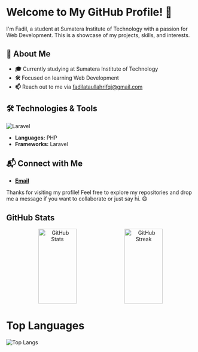 # Welcome to My GitHub Profile! 🌟

I'm Fadil, a student at Sumatera Institute of Technology with a passion for Web Development. This is a showcase of my projects, skills, and interests.

## 🚀 About Me

- **🎓** Currently studying at Sumatera Institute of Technology
- **🛠️** Focused on learning Web Development
- **📫** Reach out to me via fadilataullahrifqi@gmail.com

## 🛠️ Technologies & Tools

![Laravel](https://img.shields.io/badge/-Laravel-FF2D20?style=flat&logo=laravel&logoColor=black)

- **Languages:** PHP
- **Frameworks:** Laravel

## 📬 Connect with Me

- **[Email](fadilataullahrifqi@gmail.com)**

Thanks for visiting my profile! Feel free to explore my repositories and drop me a message if you want to collaborate or just say hi. 😄

## GitHub Stats

<p align="center">
  <img src="https://github-readme-stats.vercel.app/api?username=FadilRifqi&show_icons=true&theme=radical" alt="GitHub Stats" width="45%" height="200px">
  <img src="https://github-readme-streak-stats.herokuapp.com?user=FadilRifqi&theme=radical" alt="GitHub Streak" width="45%" height="200px">
</p>

# Top Languages

![Top Langs](https://github-readme-stats.vercel.app/api/top-langs/?username=FadilRifqi&layout=compact&theme=radical)

```

```

